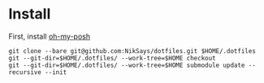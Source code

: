 # Install

First, install [oh-my-posh](https://github.com/JanDeDobbeleer/oh-my-posh)
```shell
git clone --bare git@github.com:NikSays/dotfiles.git $HOME/.dotfiles
git --git-dir=$HOME/.dotfiles/ --work-tree=$HOME checkout
git --git-dir=$HOME/.dotfiles/ --work-tree=$HOME submodule update --recursive --init
```
